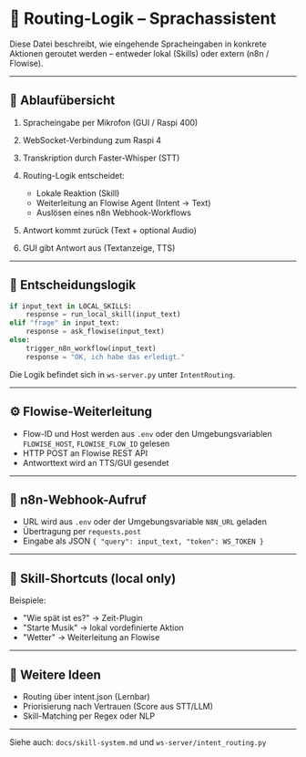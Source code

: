 # 🔀 Routing-Logik – Sprachassistent

Diese Datei beschreibt, wie eingehende Spracheingaben in konkrete Aktionen geroutet werden – entweder lokal (Skills) oder extern (n8n / Flowise).

---

## 🧭 Ablaufübersicht

1. Spracheingabe per Mikrofon (GUI / Raspi 400)
2. WebSocket-Verbindung zum Raspi 4
3. Transkription durch Faster-Whisper (STT)
4. Routing-Logik entscheidet:

   * Lokale Reaktion (Skill)
   * Weiterleitung an Flowise Agent (Intent → Text)
   * Auslösen eines n8n Webhook-Workflows
5. Antwort kommt zurück (Text + optional Audio)
6. GUI gibt Antwort aus (Textanzeige, TTS)

---

## 🧠 Entscheidungslogik

```python
if input_text in LOCAL_SKILLS:
    response = run_local_skill(input_text)
elif "frage" in input_text:
    response = ask_flowise(input_text)
else:
    trigger_n8n_workflow(input_text)
    response = "OK, ich habe das erledigt."
```

Die Logik befindet sich in `ws-server.py` unter `IntentRouting`.

---

## ⚙️ Flowise-Weiterleitung

* Flow-ID und Host werden aus `.env` oder den Umgebungsvariablen `FLOWISE_HOST`, `FLOWISE_FLOW_ID` gelesen
* HTTP POST an Flowise REST API
* Antworttext wird an TTS/GUI gesendet

---

## 🔁 n8n-Webhook-Aufruf

* URL wird aus `.env` oder der Umgebungsvariable `N8N_URL` geladen
* Übertragung per `requests.post`
* Eingabe als JSON `{ "query": input_text, "token": WS_TOKEN }`

---

## 🧪 Skill-Shortcuts (local only)

Beispiele:

* "Wie spät ist es?" → Zeit-Plugin
* "Starte Musik" → lokal vordefinierte Aktion
* "Wetter" → Weiterleitung an Flowise

---

## 📌 Weitere Ideen

* Routing über intent.json (Lernbar)
* Priorisierung nach Vertrauen (Score aus STT/LLM)
* Skill-Matching per Regex oder NLP

---

Siehe auch: `docs/skill-system.md` und `ws-server/intent_routing.py`
